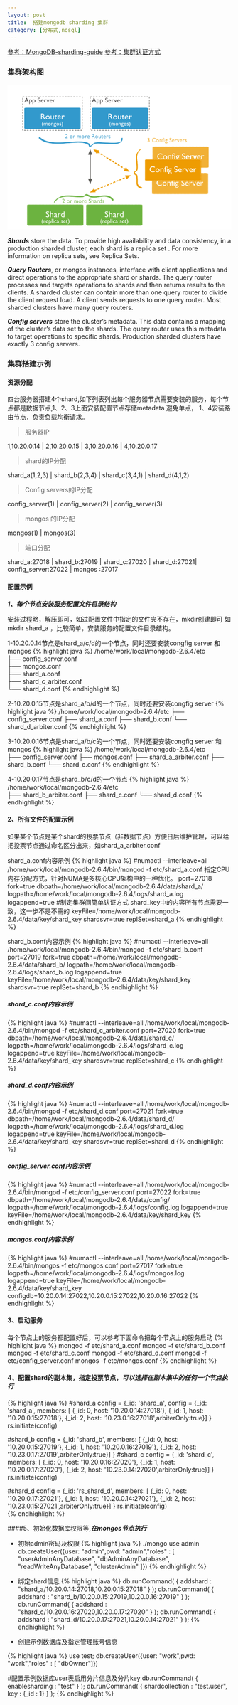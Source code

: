 ```yaml
---
layout: post
title:  搭建mongodb sharding 集群
category: [分布式,nosql]
---
```

[参考：MongoDB-sharding-guide](http://docs.mongodb.org/master/MongoDB-sharding-guide.pdf)
[参考：集群认证方式](http://docs.mongodb.org/manual/tutorial/enable-authentication-in-sharded-cluster/)


### 集群架构图

![Alt text](/images/mongo.png)

***Shards*** store the data. To provide high availability and data consistency, in a production sharded cluster, each shard is
a replica set . For more information on replica sets, see Replica Sets.

***Query Routers***, or mongos instances, interface with client applications and direct operations to the appropriate shard
or shards. The query router processes and targets operations to shards and then returns results to the clients. A sharded
cluster can contain more than one query router to divide the client request load. A client sends requests to one query
router. Most sharded clusters have many query routers.

***Config servers*** store the cluster’s metadata. This data contains a mapping of the cluster’s data set to the shards. The
query router uses this metadata to target operations to specific shards. Production sharded clusters have exactly 3
config servers.

### 集群搭建示例

#### 资源分配

四台服务器搭建4个shard,如下列表列出每个服务器节点需要安装的服务，每个节点都是数据节点,1、2、3上面安装配置节点存储metadata 避免单点，
1、4安装路由节点，负责负载均衡请求。

>服务器IP

1,10.20.0.14 | 2,10.20.0.15 | 3,10.20.0.16 | 4,10.20.0.17

>shard的IP分配

shard_a(1,2,3) | shard_b(2,3,4) | shard_c(3,4,1) | shard_d(4,1,2)

>Config servers的IP分配

config_server(1) | config_server(2) | config_server(3)

>mongos 的IP分配

mongos(1)	|	mongos(3)

>端口分配

shard_a:27018 | shard_b:27019 | shard_c:27020 | shard_d:27021| config_server:27022 | mongos :27017

#### 配置示例

***1、每个节点安装服务配置文件目录结构***

安装过程略，解压即可，如过配置文件中指定的文件夹不存在，mkdir创建即可 如 mkdir shard_a ，比较简单，安装服务的配置文件目录结构。

1-10.20.0.14节点是shard_a/c/d的一个节点，同时还要安装congfig server 和 mongos
{% highlight java %}
/home/work/local/mongodb-2.6.4/etc  
├── config_server.conf  
├── mongos.conf  
├── shard_a.conf  
├── shard_c_arbiter.conf  
└── shard_d.conf 
{% endhighlight %} 

2-10.20.0.15节点是shard_a/b/d的一个节点，同时还要安装congfig server
{% highlight java %}
/home/work/local/mongodb-2.6.4/etc
├── config_server.conf
├── shard_a.conf
├── shard_b.conf
└── shard_d_arbiter.conf
{% endhighlight %} 

3-10.20.0.16节点是shard_a/b/c的一个节点，同时还要安装congfig server 和 mongos
{% highlight java %}
/home/work/local/mongodb-2.6.4/etc  
├── config_server.conf
├── mongos.conf
├── shard_a_arbiter.conf
├── shard_b.conf
└── shard_c.conf
{% endhighlight %} 

4-10.20.0.17节点是shard_b/c/d的一个节点
{% highlight java %}
/home/work/local/mongodb-2.6.4/etc  
├── shard_b_arbiter.conf
├── shard_c.conf
└── shard_d.conf
{% endhighlight %} 



#### 2、所有文件的配置示例
如果某个节点是某个shard的投票节点（非数据节点）方便日后维护管理，可以给把投票节点通过命名区分出来，如shard_a_arbiter.conf

shard_a.conf内容示例
{% highlight java %}
#numactl --interleave=all /home/work/local/mongodb-2.6.4/bin/mongod -f etc/shard_a.conf 指定CPU内存分配方式，针对NUMA是多核心CPU架构中的一种优化。
port=27018
fork=true
dbpath=/home/work/local/mongodb-2.6.4/data/shard_a/
logpath=/home/work/local/mongodb-2.6.4/logs/shard_a.log
logappend=true
#制定集群间简单认证方式 shard_key中的内容所有节点需要一致，这一步不是不需的
keyFile=/home/work/local/mongodb-2.6.4/data/key/shard_key
shardsvr=true
replSet=shard_a
{% endhighlight %} 

shard_b.conf内容示例
{% highlight java %}
#numactl --interleave=all /home/work/local/mongodb-2.6.4/bin/mongod -f etc/shard_b.conf
port=27019
fork=true
dbpath=/home/work/local/mongodb-2.6.4/data/shard_b/
logpath=/home/work/local/mongodb-2.6.4/logs/shard_b.log
logappend=true
keyFile=/home/work/local/mongodb-2.6.4/data/key/shard_key
shardsvr=true
replSet=shard_b
{% endhighlight %} 

##### shard_c.conf内容示例
{% highlight java %}
#numactl --interleave=all /home/work/local/mongodb-2.6.4/bin/mongod -f etc/shard_c_arbiter.conf
port=27020
fork=true
dbpath=/home/work/local/mongodb-2.6.4/data/shard_c/
logpath=/home/work/local/mongodb-2.6.4/logs/shard_c.log
logappend=true
keyFile=/home/work/local/mongodb-2.6.4/data/key/shard_key
shardsvr=true
replSet=shard_c
{% endhighlight %} 

##### shard_d.conf内容示例
{% highlight java %}
#numactl --interleave=all /home/work/local/mongodb-2.6.4/bin/mongod -f etc/shard_d.conf
port=27021
fork=true
dbpath=/home/work/local/mongodb-2.6.4/data/shard_d/
logpath=/home/work/local/mongodb-2.6.4/logs/shard_d.log
logappend=true
keyFile=/home/work/local/mongodb-2.6.4/data/key/shard_key
shardsvr=true
replSet=shard_d
{% endhighlight %} 

##### config_server.conf内容示例
{% highlight java %}
#numactl --interleave=all /home/work/local/mongodb-2.6.4/bin/mongod -f etc/config_server.conf
port=27022
fork=true
dbpath=/home/work/local/mongodb-2.6.4/data/config/
logpath=/home/work/local/mongodb-2.6.4/logs/config.log
logappend=true
keyFile=/home/work/local/mongodb-2.6.4/data/key/shard_key
{% endhighlight %} 

##### mongos.conf内容示例
{% highlight java %}
#numactl --interleave=all /home/work/local/mongodb-2.6.4/bin/mongos -f etc/mongos.conf
port=27017
fork=true
logpath=/home/work/local/mongodb-2.6.4/logs/mongos.log
logappend=true
keyFile=/home/work/local/mongodb-2.6.4/data/key/shard_key
configdb=10.20.0.14:27022,10.20.0.15:27022,10.20.0.16:27022
{% endhighlight %} 


#### 3、启动服务
每个节点上的服务都配置好后，可以参考下面命令把每个节点上的服务启动
{% highlight java %}
mongod -f etc/shard_a.conf
mongod -f etc/shard_b.conf
mongod -f etc/shard_c.conf
mongod -f etc/shard_d.conf
mongod -f etc/config_server.conf
mongos -f etc/mongos.conf
{% endhighlight %}

#### 4、配置shard的副本集，指定投票节点，***可以选择在副本集中的任何一个节点执行***

{% highlight java %}
#shard_a
config = {_id: 'shard_a', 
config = {_id: 'shard_a', members: [
                          {_id: 0, host: '10.20.0.14:27018'},
                          {_id: 1, host: '10.20.0.15:27018'},
                          {_id: 2, host: '10.23.0.16:27018',arbiterOnly:true}]
           }
rs.initiate(config)

#shard_b
config = {_id: 'shard_b', members: [
                          {_id: 0, host: '10.20.0.15:27019'},
                          {_id: 1, host: '10.20.0.16:27019'},
                          {_id: 2, host: '10.23.0.17:27019',arbiterOnly:true}]
           }
#shard_c
config = {_id: 'shard_c', members: [
                          {_id: 0, host: '10.20.0.16:27020'},
                          {_id: 1, host: '10.20.0.17:27020'},
                          {_id: 2, host: '10.23.0.14:27020',arbiterOnly:true}]
           }
rs.initiate(config)

#shard_d
config = {_id: 'rs_shard_d', members: [
                          {_id: 0, host: '10.20.0.17:27021'},
                          {_id: 1, host: '10.20.0.14:27021'},
                          {_id: 2, host: '10.23.0.15:27021',arbiterOnly:true}]
           }
rs.initiate(config)           
{% endhighlight %}

####5、初始化数据库权限等,***在mongos节点执行***

* 初始admin密码及权限
{% highlight java %}
./mongo
use admin
db.createUser({user: "admin",pwd: "admin","roles" : [ "userAdminAnyDatabase", "dbAdminAnyDatabase", "readWriteAnyDatabase", "clusterAdmin" ]})
{% endhighlight %}

* 绑定shard信息
{% highlight java %}
db.runCommand( { addshard : "shard_a/10.20.0.14:27018,10.20.0.15:27018" } );
db.runCommand( { addshard : "shard_b/10.20.0.15:27019,10.20.0.16:27019" } );
db.runCommand( { addshard : "shard_c/10.20.0.16:27020,10.20.0.17:27020" } );
db.runCommand( { addshard : "shard_d/10.20.0.17:27021,10.20.0.14:27021" } );
{% endhighlight %}

* 创建示例数据库及指定管理账号信息

{% highlight java %}
use test;
db.createUser({user: "work",pwd: "work","roles" : [ "dbOwner"]})

#配置示例数据库user表启用分片信息及分片key
db.runCommand( { enablesharding : "test" } );
db.runCommand( { shardcollection : "test.user", key : {_id : 1} } );
{% endhighlight %}


